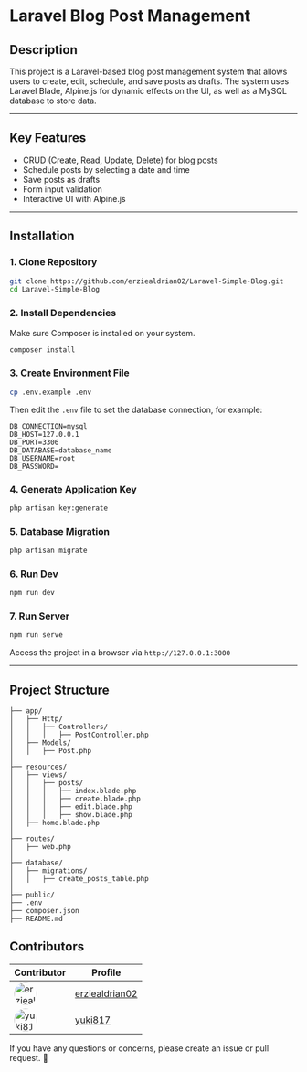 # Laravel Blog Post Management

## Description
This project is a Laravel-based blog post management system that allows users to create, edit, schedule, and save posts as drafts. The system uses Laravel Blade, Alpine.js for dynamic effects on the UI, as well as a MySQL database to store data.

---

## Key Features
- CRUD (Create, Read, Update, Delete) for blog posts
- Schedule posts by selecting a date and time
- Save posts as drafts
- Form input validation
- Interactive UI with Alpine.js

---

## Installation
### 1. Clone Repository
```sh
git clone https://github.com/erziealdrian02/Laravel-Simple-Blog.git
cd Laravel-Simple-Blog
```

### 2. Install Dependencies
Make sure Composer is installed on your system.
```sh
composer install
```

### 3. Create Environment File
```sh
cp .env.example .env
```
Then edit the `.env` file to set the database connection, for example:
```env
DB_CONNECTION=mysql
DB_HOST=127.0.0.1
DB_PORT=3306
DB_DATABASE=database_name
DB_USERNAME=root
DB_PASSWORD=
```

### 4. Generate Application Key
```sh
php artisan key:generate
```

### 5. Database Migration
```sh
php artisan migrate
```
### 6. Run Dev
```sh
npm run dev
```
### 7. Run Server
```sh
npm run serve
```
Access the project in a browser via `http://127.0.0.1:3000`

---

## Project Structure
```
├── app/
│   ├── Http/
│   │   ├── Controllers/
│   │   │   ├── PostController.php
│   ├── Models/
│   │   ├── Post.php
│
├── resources/
│   ├── views/
│   │   ├── posts/
│   │   │   ├── index.blade.php
│   │   │   ├── create.blade.php
│   │   │   ├── edit.blade.php
│   │   │   ├── show.blade.php
│   ├── home.blade.php
│
├── routes/
│   ├── web.php
│
├── database/
│   ├── migrations/
│   │   ├── create_posts_table.php
│
├── public/
├── .env
├── composer.json
├── README.md
```

## Contributors  

| Contributor | Profile |  
|-------------|---------|  
| <img src="https://github.com/erziealdrian02.png" alt="erziealdrian02" width="40" style="border-radius: 100%"/> | [erziealdrian02](https://github.com/erziealdrian02) |  
| <img src="https://github.com/yuki817.png" alt="yuki817" width="40" style="border-radius: 100%"/> | [yuki817](https://github.com/yuki817) |  

If you have any questions or concerns, please create an issue or pull request. 🚀
